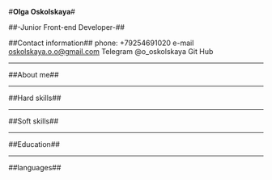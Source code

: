 #**Olga Oskolskaya**#

##-Junior Front-end Developer-##

##Contact information##
phone: +79254691020
e-mail oskolskaya.o.o@gmail.com
Telegram @o_oskolskaya
Git Hub

---

##About me##

---

##Hard skills##

---

##Soft skills##

---

##Education##

---

##languages##
